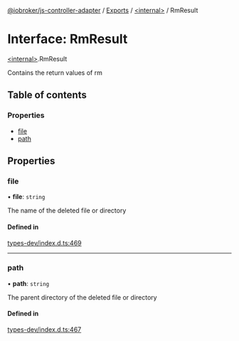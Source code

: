 [@iobroker/js-controller-adapter](../README.md) / [Exports](../modules.md) / [\<internal\>](../modules/internal_.md) / RmResult

# Interface: RmResult

[\<internal\>](../modules/internal_.md).RmResult

Contains the return values of rm

## Table of contents

### Properties

- [file](internal_.RmResult.md#file)
- [path](internal_.RmResult.md#path)

## Properties

### file

• **file**: `string`

The name of the deleted file or directory

#### Defined in

[types-dev/index.d.ts:469](https://github.com/ioBroker/ioBroker.js-controller/blob/04f0eac95/packages/types-dev/index.d.ts#L469)

___

### path

• **path**: `string`

The parent directory of the deleted file or directory

#### Defined in

[types-dev/index.d.ts:467](https://github.com/ioBroker/ioBroker.js-controller/blob/04f0eac95/packages/types-dev/index.d.ts#L467)
